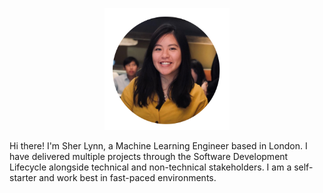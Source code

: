 <p align="center">
<img src="/assets/logo/profile.png" width="200">
</p>

Hi there! I'm Sher Lynn, a Machine Learning Engineer based in London. I have delivered multiple projects through the Software Development Lifecycle alongside technical and non-technical stakeholders. I am a self-starter and work best in fast-paced environments.
